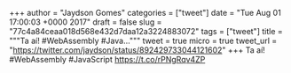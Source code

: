 
+++
author = "Jaydson Gomes"
categories = ["tweet"]
date = "Tue Aug 01 17:00:03 +0000 2017"
draft = false
slug = "77c4a84ceaa018d568e432d7daa12a3224883072"
tags = ["tweet"]
title = """Ta aí! #WebAssembly #Java..."""
tweet = true
micro = true
tweet_url = "https://twitter.com/jaydson/status/892429733044121602"
+++
Ta aí! #WebAssembly #JavaScript https://t.co/rPNgRqv4ZP

